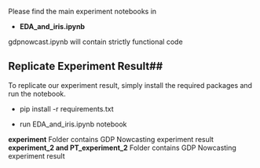 Please find the main experiment notebooks in 

- **EDA_and_iris.ipynb**

gdpnowcast.ipynb will contain strictly functional code

## Replicate Experiment Result##

To replicate our experiment result, simply install the required packages and run the notebook.

- pip install -r requirements.txt

- run EDA_and_iris.ipynb notebook

**experiment** Folder contains GDP Nowcasting experiment result
**experiment_2 and PT_experiment_2** Folder contains GDP Nowcasting experiment result
